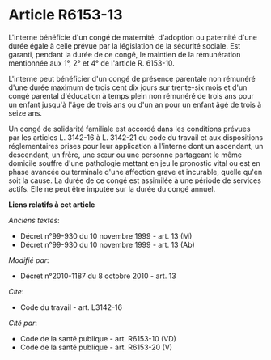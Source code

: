 # Article R6153-13

L'interne bénéficie d'un congé de maternité, d'adoption ou paternité d'une durée égale à celle prévue par la législation de
la sécurité sociale. Est garanti, pendant la durée de ce congé, le maintien de la rémunération mentionnée aux 1°, 2° et 4° de
l'article R. 6153-10.

L'interne peut bénéficier d'un congé de présence parentale non rémunéré d'une durée maximum de trois cent dix jours sur
trente-six mois et d'un congé parental d'éducation à temps plein non rémunéré de trois ans pour un enfant jusqu'à l'âge de
trois ans ou d'un an pour un enfant âgé de trois à seize ans. 

Un congé de solidarité familiale est accordé dans les conditions prévues par les articles L. 3142-16 à L. 3142-21 du code du
travail et aux dispositions réglementaires prises pour leur application à l'interne dont un ascendant, un descendant, un
frère, une sœur ou une personne partageant le même domicile souffre d'une pathologie mettant en jeu le pronostic vital ou est
en phase avancée ou terminale d'une affection grave et incurable, quelle qu'en soit la cause. La durée de ce congé est
assimilée à une période de services actifs. Elle ne peut être imputée sur la durée du congé annuel.

**Liens relatifs à cet article**

_Anciens textes_:

  - Décret n°99-930 du 10 novembre 1999 - art. 13 (M)
  - Décret n°99-930 du 10 novembre 1999 - art. 13 (Ab)

_Modifié par_:

  - Décret n°2010-1187 du 8 octobre 2010 - art. 13

_Cite_:

  - Code du travail - art. L3142-16

_Cité par_:

  - Code de la santé publique - art. R6153-10 (VD)
  - Code de la santé publique - art. R6153-20 (V)
